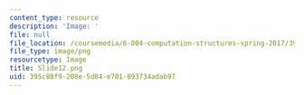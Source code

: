```yaml
---
content_type: resource
description: 'Image: '
file: null
file_location: /coursemedia/6-004-computation-structures-spring-2017/395c88f9208e5d84e701893734adab97_Slide12.png
file_type: image/png
resourcetype: Image
title: Slide12.png
uid: 395c88f9-208e-5d84-e701-893734adab97
---
```

